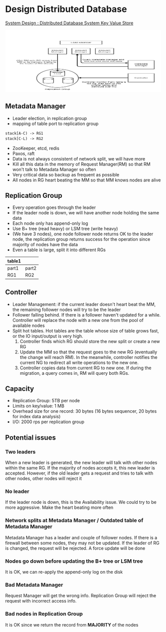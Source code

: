 # Design Distributed Database

[System Design : Distributed Database System Key Value Store](https://www.youtube.com/watch?v=rnZmdmlR-2M)

<img src="distributed_db.png" alt="distributed db arch" title="distributed db arch" width="500" height="200" />

## Metadata Manager

- Leader election, in replication group
- mapping of table port to replication group

```txt
stack[A-C) -> RG1
stack[C-L) -> RG2
```

- ZooKeeper, etcd, redis
- Paxos, raft
- Data is not always consistent of network split, we will have more 
- Kill all this data in the memory of Request Manager(RM) so that RM won't talk to Metadata Manager so often
- Very critical data so backup as frequent as possible
- All nodes in RG heart beating the MM so that MM knows nodes are alive

## Replication Group

- Every operation goes through the leader
- If the leader node is down, we will have another node holding the same data
- Each node only has append-only log
- Use B+ tree (read heavy) or LSM tree (write heavy)
- (We have 3 nodes), one node follower node returns OK to the leader node, the replication group returns success for the operation since majority of nodes have the data
- Even a table is large, split it into different RGs

| table1 ||
| ---| --- |
| part1 | part2 |
| RG1 | RG2|

## Controller

- Leader Management: if the current leader doesn't heart beat the MM, the remaining follower nodes will try to be the leader
- Follower falling behind. If there is a follower haven't updated for a while. Controller will replace the node with a new one from the pool of available nodes
- Split hot tables. Hot tables are the table whose size of table grows fast, or the IO input/output is very high.
  1. Controller finds which RG should store the new split or create a new RG
  2. Update the MM so that the request goes to the new RG (eventually the change will reach RM). In the meanwhile, controller notifies the current NG to redirect all write operations to the new one.
  3. Controller copies data from current RG to new one. If during the migration, a query comes in, RM will query both RGs.

## Capacity

- Replication Group: 5TB per node
- Limits on key/value: 1 MB
- Overhead size for one record: 30 bytes (16 bytes sequencer, 20 bytes for index data analysis)
- I/O: 2000 rps per replication group

## Potential issues

### Two leaders

When a new leader is generated, the new leader will talk with other nodes within the same RG. If the majority of nodes accepts it, this new leader is accepted. However, if the old leader gets a  request and tries to talk with other nodes, other nodes will reject it

### No leader

If the leader node is down, this is the Availability issue. We could try to be more aggressive. Make the heart beating more often

### Network splits at Metadata Manager / Outdated table of Metadata Manager

Metadata Manager has a leader and couple of follower nodes. If there is a firewall between some nodes, they may not be updated. If the leader of RG is changed, the request will be rejected. A force update will be done

### Nodes go down before updating the B+ tree or LSM tree

It is OK, we can re-apply the append-only log on the disk

### Bad Metadata Manager

Request Manager will get the wrong info. Replication Group will reject the request with incorrect access info.

### Bad nodes in Replication Group

It is OK since we return the record from __MAJORITY__ of the nodes
